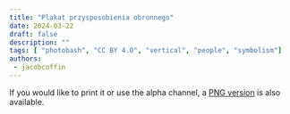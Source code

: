 ```yaml
---
title: "Plakat przysposobienia obronnego"
date: 2024-03-22
draft: false
description: ""
tags: [ "photobash", "CC BY 4.0", "vertical", "people", "symbolism"]
authors:
 - jacobcoffin
---
```


If you would like to print it or use the alpha channel, a <a href="full_resolution_print.png" target="_blank">PNG version</a> is also available.
